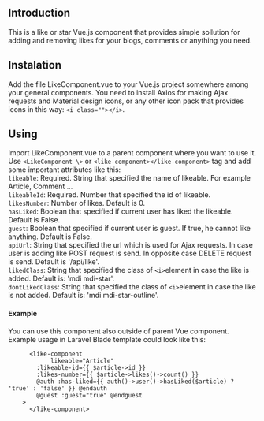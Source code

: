 ## Introduction

This is a like or star Vue.js component that provides simple sollution for adding and removing likes for your blogs, comments or anything you need.

## Instalation

Add the file LikeComponent.vue to your Vue.js project somewhere among your general components.
You need to install Axios for making Ajax requests and Material design icons, or any other icon pack that provides icons in this way: `<i class=""></i>`.

## Using

Import LikeComponent.vue to a parent component where you want to use it. Use `<LikeComponent \>` or `<like-component></like-component>` tag and add some important attributes like this:<br>
`likeable`: Required. String that specified the name of likeable. For example Article, Comment ...<br>
`likeableId`: Required. Number that specified the id of likeable.<br>
`likesNumber`: Number of likes. Default is 0.<br>
`hasLiked`: Boolean that specified if current user has liked the likeable. Default is False.<br>
`guest`: Boolean that specified if current user is guest. If true, he cannot like anything. Default is False.<br>
`apiUrl`: String that specified the url which is used for Ajax requests. In case user is adding like POST request is send. In opposite case DELETE request is send. Default is '/api/like'.<br>
`likedClass`: String that specified the class of `<i>`element in case the like is added. Default is: 'mdi mdi-star'.<br>
`dontLikedClass`: String that specified the class of `<i>`element in case the like is not added. Default is: 'mdi mdi-star-outline'.<br>

#### Example

You can use this component also outside of parent Vue component. Example usage in Laravel Blade template could look like this:

```
      <like-component
      	    likeable="Article"
    	:likeable-id={{ $article->id }}
    	:likes-number={{ $article->likes()->count() }}
    	@auth :has-liked={{ auth()->user()->hasLiked($article) ? 'true' : 'false' }} @endauth
    	@guest :guest="true" @endguest
    >
      </like-component>
```
